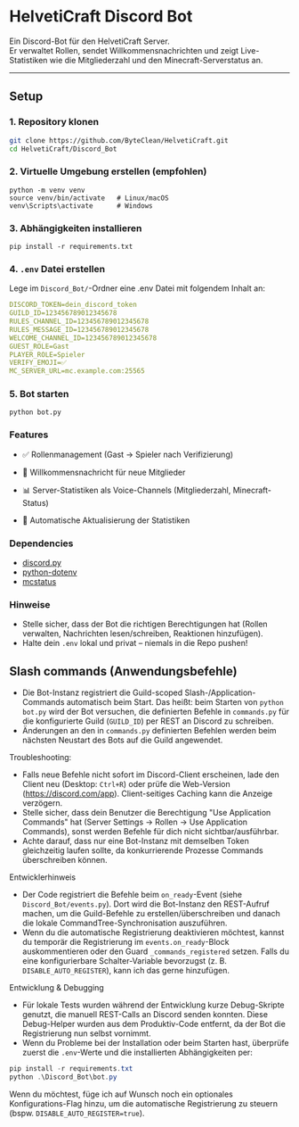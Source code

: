 # HelvetiCraft Discord Bot

Ein Discord-Bot für den HelvetiCraft Server.  
Er verwaltet Rollen, sendet Willkommensnachrichten und zeigt Live-Statistiken wie die Mitgliederzahl und den Minecraft-Serverstatus an.

---

## Setup

### 1. Repository klonen
```bash
git clone https://github.com/ByteClean/HelvetiCraft.git
cd HelvetiCraft/Discord_Bot
```

### 2. Virtuelle Umgebung erstellen (empfohlen)
```
python -m venv venv
source venv/bin/activate   # Linux/macOS
venv\Scripts\activate      # Windows
```

### 3. Abhängigkeiten installieren

```
pip install -r requirements.txt
```

### 4. ``.env`` Datei erstellen

Lege im ``Discord_Bot/``-Ordner eine .env Datei mit folgendem Inhalt an:
```yml
DISCORD_TOKEN=dein_discord_token
GUILD_ID=123456789012345678
RULES_CHANNEL_ID=123456789012345678
RULES_MESSAGE_ID=123456789012345678
WELCOME_CHANNEL_ID=123456789012345678
GUEST_ROLE=Gast
PLAYER_ROLE=Spieler
VERIFY_EMOJI=✅
MC_SERVER_URL=mc.example.com:25565
```

### 5. Bot starten
```
python bot.py
```

### Features

- ✅ Rollenmanagement (Gast → Spieler nach Verifizierung)

- 👋 Willkommensnachricht für neue Mitglieder

- 📊 Server-Statistiken als Voice-Channels (Mitgliederzahl, Minecraft-Status)

- 🔄 Automatische Aktualisierung der Statistiken

### Dependencies

- [discord.py](https://pypi.org/project/discord.py/)
- [python-dotenv](https://pypi.org/project/python-dotenv/)
- [mcstatus](https://pypi.org/project/mcstatus/)

### Hinweise
- Stelle sicher, dass der Bot die richtigen Berechtigungen hat (Rollen verwalten, Nachrichten lesen/schreiben, Reaktionen hinzufügen).
- Halte dein ``.env`` lokal und privat – niemals in die Repo pushen!

## Slash commands (Anwendungsbefehle)

- Die Bot-Instanz registriert die Guild-scoped Slash-/Application-Commands automatisch beim Start. Das heißt: beim Starten von `python bot.py` wird der Bot versuchen, die definierten Befehle in `commands.py` für die konfigurierte Guild (`GUILD_ID`) per REST an Discord zu schreiben.
- Änderungen an den in `commands.py` definierten Befehlen werden beim nächsten Neustart des Bots auf die Guild angewendet.

Troubleshooting:

- Falls neue Befehle nicht sofort im Discord-Client erscheinen, lade den Client neu (Desktop: `Ctrl+R`) oder prüfe die Web-Version (https://discord.com/app). Client-seitiges Caching kann die Anzeige verzögern.
- Stelle sicher, dass dein Benutzer die Berechtigung "Use Application Commands" hat (Server Settings → Rollen → Use Application Commands), sonst werden Befehle für dich nicht sichtbar/ausführbar.
- Achte darauf, dass nur eine Bot-Instanz mit demselben Token gleichzeitig laufen sollte, da konkurrierende Prozesse Commands überschreiben können.

Entwicklerhinweis

- Der Code registriert die Befehle beim `on_ready`-Event (siehe `Discord_Bot/events.py`). Dort wird die Bot-Instanz den REST-Aufruf machen, um die Guild-Befehle zu erstellen/überschreiben und danach die lokale CommandTree-Synchronisation auszuführen.
- Wenn du die automatische Registrierung deaktivieren möchtest, kannst du temporär die Registrierung im `events.on_ready`-Block auskommentieren oder den Guard `_commands_registered` setzen. Falls du eine konfigurierbare Schalter-Variable bevorzugst (z. B. `DISABLE_AUTO_REGISTER`), kann ich das gerne hinzufügen.

Entwicklung & Debugging

- Für lokale Tests wurden während der Entwicklung kurze Debug-Skripte genutzt, die manuell REST-Calls an Discord senden konnten. Diese Debug-Helper wurden aus dem Produktiv-Code entfernt, da der Bot die Registrierung nun selbst vornimmt.
- Wenn du Probleme bei der Installation oder beim Starten hast, überprüfe zuerst die `.env`-Werte und die installierten Abhängigkeiten per:

```powershell
pip install -r requirements.txt
python .\Discord_Bot\bot.py
```

Wenn du möchtest, füge ich auf Wunsch noch ein optionales Konfigurations-Flag hinzu, um die automatische Registrierung zu steuern (bspw. `DISABLE_AUTO_REGISTER=true`).